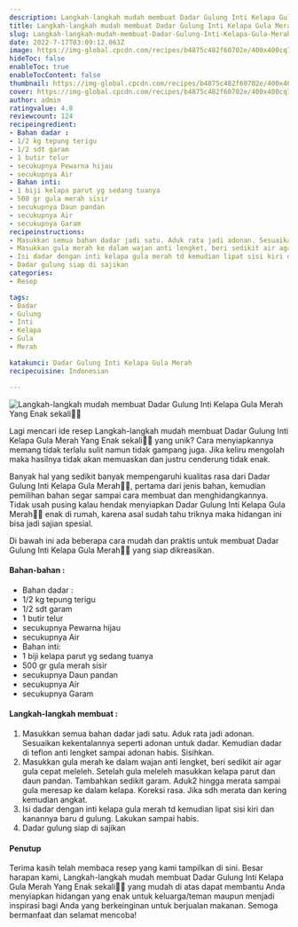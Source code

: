 ```yaml
---
description: Langkah-langkah mudah membuat Dadar Gulung Inti Kelapa Gula Merah Yang Enak sekali"
title: Langkah-langkah mudah membuat Dadar Gulung Inti Kelapa Gula Merah Yang Enak sekali
slug: Langkah-langkah-mudah-membuat-Dadar-Gulung-Inti-Kelapa-Gula-Merah-Yang-Enak-sekali
date: 2022-7-17T03:09:12.063Z
image: https://img-global.cpcdn.com/recipes/b4875c482f60702e/400x400cq70/photo.jpg
hideToc: false
enableToc: true
enableTocContent: false
thumbnail: https://img-global.cpcdn.com/recipes/b4875c482f60702e/400x400cq70/photo.jpg
cover: https://img-global.cpcdn.com/recipes/b4875c482f60702e/400x400cq70/photo.jpg
author: admin
ratingvalue: 4.8
reviewcount: 124
recipeingredient:
- Bahan dadar :
- 1/2 kg tepung terigu
- 1/2 sdt garam
- 1 butir telur
- secukupnya Pewarna hijau
- secukupnya Air
- Bahan inti:
- 1 biji kelapa parut yg sedang tuanya
- 500 gr gula merah sisir
- secukupnya Daun pandan
- secukupnya Air
- secukupnya Garam
recipeinstructions:
- Masukkan semua bahan dadar jadi satu. Aduk rata jadi adonan. Sesuaikan kekentalannya seperti adonan untuk dadar. Kemudian dadar di teflon anti lengket sampai adonan habis. Sisihkan.
- Masukkan gula merah ke dalam wajan anti lengket, beri sedikit air agar gula cepat meleleh. Setelah gula meleleh masukkan kelapa parut dan daun pandan. Tambahkan sedikit garam. Aduk2 hingga merata sampai gula meresap ke dalam kelapa. Koreksi rasa. Jika sdh merata dan kering kemudian angkat.
- Isi dadar dengan inti kelapa gula merah td kemudian lipat sisi kiri dan kanannya baru d gulung. Lakukan sampai habis.
- Dadar gulung siap di sajikan
categories:
- Resep

tags:
- Dadar
- Gulung
- Inti
- Kelapa
- Gula
- Merah

katakunci: Dadar Gulung Inti Kelapa Gula Merah
recipecuisine: Indonesian

---
```


![Langkah-langkah mudah membuat Dadar Gulung Inti Kelapa Gula Merah Yang Enak sekali👩‍🍳](https://img-global.cpcdn.com/recipes/b4875c482f60702e/400x400cq70/photo.jpg)

Lagi mencari ide resep Langkah-langkah mudah membuat Dadar Gulung Inti Kelapa Gula Merah Yang Enak sekali👩‍🍳 yang unik? Cara menyiapkannya memang tidak terlalu sulit namun tidak gampang juga. Jika keliru mengolah maka hasilnya tidak akan memuaskan dan justru cenderung tidak enak.

Banyak hal yang sedikit banyak mempengaruhi kualitas rasa dari Dadar Gulung Inti Kelapa Gula Merah👩‍🍳, pertama dari jenis bahan, kemudian pemilihan bahan segar sampai cara membuat dan menghidangkannya. Tidak usah pusing kalau hendak menyiapkan Dadar Gulung Inti Kelapa Gula Merah👩‍🍳 enak di rumah, karena asal sudah tahu triknya maka hidangan ini bisa jadi sajian spesial.

Di bawah ini ada beberapa cara mudah dan praktis untuk membuat Dadar Gulung Inti Kelapa Gula Merah👩‍🍳 yang siap dikreasikan.

<!--inarticleads1-->

#### Bahan-bahan :

- Bahan dadar :
- 1/2 kg tepung terigu
- 1/2 sdt garam
- 1 butir telur
- secukupnya Pewarna hijau
- secukupnya Air
- Bahan inti:
- 1 biji kelapa parut yg sedang tuanya
- 500 gr gula merah sisir
- secukupnya Daun pandan
- secukupnya Air
- secukupnya Garam

<!--inarticleads2-->

#### Langkah-langkah membuat :

1. Masukkan semua bahan dadar jadi satu. Aduk rata jadi adonan. Sesuaikan kekentalannya seperti adonan untuk dadar. Kemudian dadar di teflon anti lengket sampai adonan habis. Sisihkan.
1. Masukkan gula merah ke dalam wajan anti lengket, beri sedikit air agar gula cepat meleleh. Setelah gula meleleh masukkan kelapa parut dan daun pandan. Tambahkan sedikit garam. Aduk2 hingga merata sampai gula meresap ke dalam kelapa. Koreksi rasa. Jika sdh merata dan kering kemudian angkat.
1. Isi dadar dengan inti kelapa gula merah td kemudian lipat sisi kiri dan kanannya baru d gulung. Lakukan sampai habis.
1. Dadar gulung siap di sajikan

#### Penutup

Terima kasih telah membaca resep yang kami tampilkan di sini. Besar harapan kami, Langkah-langkah mudah membuat Dadar Gulung Inti Kelapa Gula Merah Yang Enak sekali👩‍🍳 yang mudah di atas dapat membantu Anda menyiapkan hidangan yang enak untuk keluarga/teman maupun menjadi inspirasi bagi Anda yang berkeinginan untuk berjualan makanan. Semoga bermanfaat dan selamat mencoba!